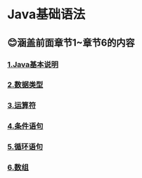 # Java基础语法  
## 😊涵盖前面章节1~章节6的内容   
### [1.Java基本说明](章节1.md)   
### [2.数据类型](章节2.md)    
### [3.运算符](章节3.md)   
### [4.条件语句](章节4.md)    
### [5.循环语句](章节5.md)   
### [6.数组](章节6.md)   
  
 
